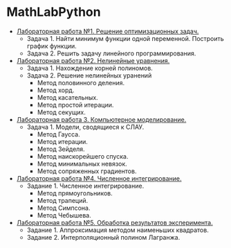 # MathLabPython

- [Лабораторная работа №1. Решение оптимизационных задач.](https://github.com/DaniilVdovin/MathLabPython/blob/main/lb1.ipynb)
  - Задача 1. Найти минимум функции одной переменной. Построить график функции.
  - Задача 2. Решить задачу линейного программирования.
- [Лабораторная работа №2. Нелинейные уравнения.](https://github.com/DaniilVdovin/MathLabPython/blob/main/lb2.ipynb)
  - Задача 1. Нахождение корней полиномов.
  - Задача 2. Решение нелинейных уранений
    - Метод половинного деления.
    - Метод хорд.
    - Метод касательных.
    - Метод простой итерации.
    - Метод секущих.
- [Лабораторная работа 3. Компьютерное моделирование.](https://github.com/DaniilVdovin/MathLabPython/blob/main/lb3.ipynb)
  - Задача 1. Модели, сводящиеся к СЛАУ.
    - Метод Гаусса.
    - Метод итерации.
    - Метод Зейделя.
    - Метод наискорейшего спуска.
    - Метод минимальных невязок.
    - Метод сопряженных градиентов.
- [Лабораторная работа №4. Численное интегрирование.](https://github.com/DaniilVdovin/MathLabPython/blob/main/lb4.ipynb)
  - Задание 1. Численное интегрирование.
    - Метод прямоугольников.
    - Метод трапеций.
    - Метод Симпсона.
    - Метод Чебышева.
- [Лабораторная работа №5. Обработка результатов эксперимента.](https://github.com/DaniilVdovin/MathLabPython/blob/main/lb5.ipynb)
  - Задание 1. Аппроксимация методом наименьших квадратов.
  - Задание 2. Интерполяционный полином Лагранжа.
